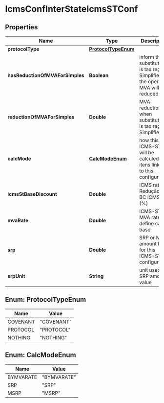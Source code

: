 
# IcmsConfInterStateIcmsSTConf

## Properties
Name | Type | Description | Notes
------------ | ------------- | ------------- | -------------
**protocolType** | [**ProtocolTypeEnum**](#ProtocolTypeEnum) |  |  [optional]
**hasReductionOfMVAForSimples** | **Boolean** | inform that substituted is tax regime Simplified the operation MVA will be reduced |  [optional]
**reductionOfMVAForSimples** | **Double** | MVA reduction when substituted is tax regime Simplified. |  [optional]
**calcMode** | [**CalcModeEnum**](#CalcModeEnum) | how this ICMS-ST will be calculed for itens linked to this configuration |  [optional]
**icmsStBaseDiscount** | **Double** | ICMS rate - Redução da BC ICMS ST (%) |  [optional]
**mvaRate** | **Double** | ICMS-ST MVA rate to define calc base |  [optional]
**srp** | **Double** | SRP or MSRP amount base for this ICMS-ST configuration |  [optional]
**srpUnit** | **String** | unit used to SRP amount value |  [optional]


<a name="ProtocolTypeEnum"></a>
## Enum: ProtocolTypeEnum
Name | Value
---- | -----
COVENANT | &quot;COVENANT&quot;
PROTOCOL | &quot;PROTOCOL&quot;
NOTHING | &quot;NOTHING&quot;


<a name="CalcModeEnum"></a>
## Enum: CalcModeEnum
Name | Value
---- | -----
BYMVARATE | &quot;BYMVARATE&quot;
SRP | &quot;SRP&quot;
MSRP | &quot;MSRP&quot;



